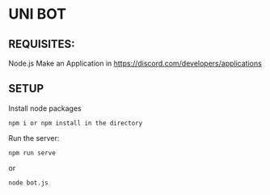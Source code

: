 # UNI BOT

## REQUISITES:
Node.js
Make an Application in https://discord.com/developers/applications


## SETUP
Install node packages

    npm i or npm install in the directory

Run the server: 

    npm run serve

or

    node bot.js
